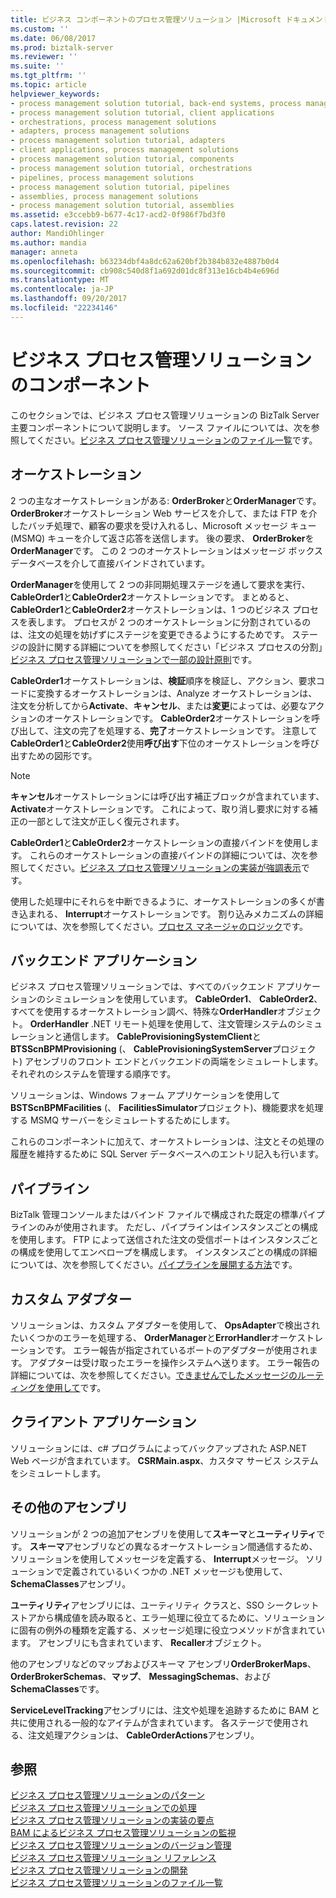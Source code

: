 ```yaml
---
title: ビジネス コンポーネントのプロセス管理ソリューション |Microsoft ドキュメント
ms.custom: ''
ms.date: 06/08/2017
ms.prod: biztalk-server
ms.reviewer: ''
ms.suite: ''
ms.tgt_pltfrm: ''
ms.topic: article
helpviewer_keywords:
- process management solution tutorial, back-end systems, process management solutions
- process management solution tutorial, client applications
- orchestrations, process management solutions
- adapters, process management solutions
- process management solution tutorial, adapters
- client applications, process management solutions
- process management solution tutorial, components
- process management solution tutorial, orchestrations
- pipelines, process management solutions
- process management solution tutorial, pipelines
- assemblies, process management solutions
- process management solution tutorial, assemblies
ms.assetid: e3ccebb9-b677-4c17-acd2-0f986f7bd3f0
caps.latest.revision: 22
author: MandiOhlinger
ms.author: mandia
manager: anneta
ms.openlocfilehash: b63234dbf4a8dc62a620bf2b384b832e4887b0d4
ms.sourcegitcommit: cb908c540d8f1a692d01dc8f313e16cb4b4e696d
ms.translationtype: MT
ms.contentlocale: ja-JP
ms.lasthandoff: 09/20/2017
ms.locfileid: "22234146"
---
```

# <a name="components-of-the-business-process-management-solution"></a>ビジネス プロセス管理ソリューションのコンポーネント
このセクションでは、ビジネス プロセス管理ソリューションの BizTalk Server 主要コンポーネントについて説明します。 ソース ファイルについては、次を参照してください。[ビジネス プロセス管理ソリューションのファイル一覧](../core/file-inventory-for-the-business-process-management-solution.md)です。  
  
## <a name="orchestrations"></a>オーケストレーション  
 2 つの主なオーケストレーションがある: **OrderBroker**と**OrderManager**です。 **OrderBroker**オーケストレーション Web サービスを介して、または FTP を介したバッチ処理で、顧客の要求を受け入れるし、Microsoft メッセージ キュー (MSMQ) キューを介して返さ応答を送信します。 後の要求、 **OrderBroker**を**OrderManager**です。 この 2 つのオーケストレーションはメッセージ ボックス データベースを介して直接バインドされています。  
  
 **OrderManager**を使用して 2 つの非同期処理ステージを通して要求を実行、 **CableOrder1**と**CableOrder2**オーケストレーションです。 まとめると、 **CableOrder1**と**CableOrder2**オーケストレーションは、1 つのビジネス プロセスを表します。 プロセスが 2 つのオーケストレーションに分割されているのは、注文の処理を妨げずにステージを変更できるようにするためです。 ステージの設計に関する詳細についてを参照してください「ビジネス プロセスの分割」[ビジネス プロセス管理ソリューションで一部の設計原則](../core/some-design-principles-in-the-business-process-management-solution.md)です。  
  
 **CableOrder1**オーケストレーションは、**検証**順序を検証し、アクション、要求コードに変換するオーケストレーションは、Analyze オーケストレーションは、注文を分析してから**Activate**、**キャンセル**、または**変更**によっては、必要なアクションのオーケストレーションです。 **CableOrder2**オーケストレーションを呼び出して、注文の完了を処理する、**完了**オーケストレーションです。 注意して**CableOrder1**と**CableOrder2**使用**呼び出す**下位のオーケストレーションを呼び出すための図形です。  
  
> [!NOTE]
>  **キャンセル**オーケストレーションには呼び出す補正ブロックが含まれています、 **Activate**オーケストレーションです。 これによって、取り消し要求に対する補正の一部として注文が正しく復元されます。  
  
 **CableOrder1**と**CableOrder2**オーケストレーションの直接バインドを使用します。 これらのオーケストレーションの直接バインドの詳細については、次を参照してください。[ビジネス プロセス管理ソリューションの実装が強調表示](../core/implementation-highlights-of-the-business-process-management-solution.md)です。  
  
 使用した処理中にそれらを中断できるように、オーケストレーションの多くが書き込まれる、 **Interrupt**オーケストレーションです。 割り込みメカニズムの詳細については、次を参照してください。[プロセス マネージャのロジック](../core/process-manager-logic.md)です。  
  
## <a name="back-end-applications"></a>バックエンド アプリケーション  
 ビジネス プロセス管理ソリューションでは、すべてのバックエンド アプリケーションのシミュレーションを使用しています。 **CableOrder1**、 **CableOrder2**、すべてを使用するオーケストレーション調べ、特殊な**OrderHandler**オブジェクト。 **OrderHandler** .NET リモート処理を使用して、注文管理システムのシミュレーションと通信します。 **CableProvisioningSystemClient**と**BTSScnBPMProvisioning** (、 **CableProvisioningSystemServer**プロジェクト) アセンブリのフロント エンドとバックエンドの両端をシミュレートします。それぞれのシステムを管理する順序です。  
  
 ソリューションは、Windows フォーム アプリケーションを使用して**BSTScnBPMFacilities** (、 **FacilitiesSimulator**プロジェクト)、機能要求を処理する MSMQ サーバーをシミュレートするためにします。  
  
 これらのコンポーネントに加えて、オーケストレーションは、注文とその処理の履歴を維持するために SQL Server データベースへのエントリ記入も行います。  
  
## <a name="pipelines"></a>パイプライン  
 BizTalk 管理コンソールまたはバインド ファイルで構成された既定の標準パイプラインのみが使用されます。 ただし、パイプラインはインスタンスごとの構成を使用します。 FTP によって送信された注文の受信ポートはインスタンスごとの構成を使用してエンベロープを構成します。 インスタンスごとの構成の詳細については、次を参照してください。[パイプラインを展開する方法](../core/how-to-deploy-pipelines.md)です。  
  
## <a name="custom-adapter"></a>カスタム アダプター  
 ソリューションは、カスタム アダプターを使用して、 **OpsAdapter**で検出されたいくつかのエラーを処理する、 **OrderManager**と**ErrorHandler**オーケストレーションです。 エラー報告が指定されているポートのアダプターが使用されます。 アダプターは受け取ったエラーを操作システムへ送ります。 エラー報告の詳細については、次を参照してください。[できませんでしたメッセージのルーティングを使用して](../core/using-failed-message-routing.md)です。  
  
## <a name="client-application"></a>クライアント アプリケーション  
 ソリューションには、c# プログラムによってバックアップされた ASP.NET Web ページが含まれています。 **CSRMain.aspx**、カスタマ サービス システムをシミュレートします。  
  
## <a name="other-assemblies"></a>その他のアセンブリ  
 ソリューションが 2 つの追加アセンブリを使用して**スキーマ**と**ユーティリティ**です。 **スキーマ**アセンブリなどの異なるオーケストレーション間通信するため、ソリューションを使用してメッセージを定義する、 **Interrupt**メッセージ。 ソリューションで定義されているいくつかの .NET メッセージも使用して、 **SchemaClasses**アセンブリ。  
  
 **ユーティリティ**アセンブリには、ユーティリティ クラスと、SSO シークレット ストアから構成値を読み取ると、エラー処理に役立てるために、ソリューションに固有の例外の種類を定義する、メッセージ処理に役立つメソッドが含まれています。 アセンブリにも含まれています、 **Recaller**オブジェクト。  
  
 他のアセンブリなどのマップおよびスキーマ アセンブリ**OrderBrokerMaps**、 **OrderBrokerSchemas**、**マップ**、 **MessagingSchemas**、および**SchemaClasses**です。  
  
 **ServiceLevelTracking**アセンブリには、注文や処理を追跡するために BAM と共に使用される一般的なアイテムが含まれています。 各ステージで使用される、注文処理アクションは、 **CableOrderActions**アセンブリ。  
  
## <a name="see-also"></a>参照  
 [ビジネス プロセス管理ソリューションのパターン](../core/patterns-in-the-business-process-management-solution.md)   
 [ビジネス プロセス管理ソリューションでの処理](../core/processing-in-the-business-process-management-solution.md)   
 [ビジネス プロセス管理ソリューションの実装の要点](../core/implementation-highlights-of-the-business-process-management-solution.md)   
 [BAM によるビジネス プロセス管理ソリューションの監視](../core/monitoring-the-business-process-management-solution-with-bam.md)   
 [ビジネス プロセス管理ソリューションのバージョン管理](../core/versioning-the-business-process-management-solution.md)   
 [ビジネス プロセス管理ソリューション リファレンス](../core/business-process-management-solution-reference.md)   
 [ビジネス プロセス管理ソリューションの開発](../core/developing-a-business-process-management-solution.md)   
 [ビジネス プロセス管理ソリューションのファイル一覧](../core/file-inventory-for-the-business-process-management-solution.md)
